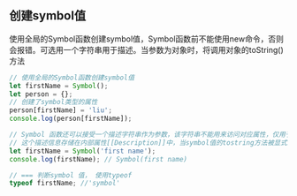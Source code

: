 

## 创建symbol值
使用全局的Symbol函数创建symbol值，Symbol函数前不能使用new命令，否则会报错。可选用一个字符串用于描述。当参数为对象时，将调用对象的toString()方法
```js
// 使用全局的Symbol函数创建symbol值
let firstName = Symbol();
let person = {};
// 创建了symbol类型的属性
person[firstName] = 'liu';
console.log(person[firstName]);

// Symbol 函数还可以接受一个描述字符串作为参数，该字符串不能用来访问对应属性，仅用于方便调试
// 这个描述信息存储在内部属性[[Description]]中，当symbol值的tostring方法被显式或者隐式调用就会读取该值
let firstName = Symbol('first name');
console.log(firstName); // Symbol(first name)

// === 判断symbol 值， 使用typeof
typeof firstName; //'symbol'
```
